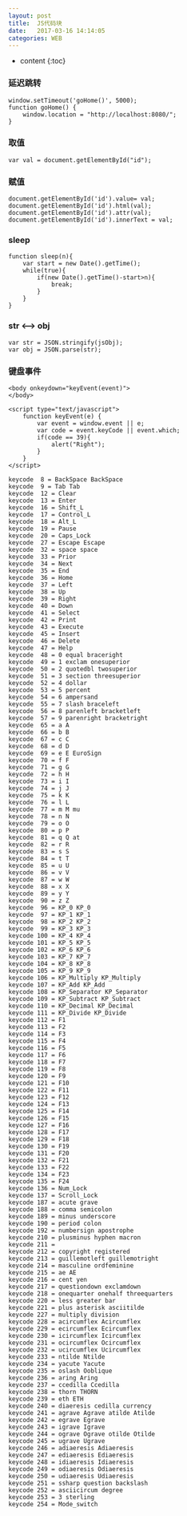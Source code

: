 ```yaml
---
layout: post
title:  JS代码块
date:   2017-03-16 14:14:05
categories: WEB
---
```


* content
{:toc}

### 延迟跳转

	window.setTimeout('goHome()', 5000);
	function goHome() {
		window.location = "http://localhost:8080/";
	}

### 取值

	var val = document.getElementById("id");
	
### 赋值

	document.getElementById('id').value= val;
	document.getElementById('id').html(val);
	document.getElementById('id').attr(val);
	document.getElementById('id').innerText = val;

### sleep

	function sleep(n){
	    var start = new Date().getTime();
	    while(true){
	        if(new Date().getTime()-start>n){
	            break;
	        }
	    }
	}

### str <--> obj

	var str = JSON.stringify(jsObj);
	var obj = JSON.parse(str);
	
### 键盘事件

	<body onkeydown="keyEvent(event)">
	</body>

	<script type="text/javascript">
	    function keyEvent(e) {
	        var event = window.event || e;
	        var code = event.keyCode || event.which;
	        if(code == 39){
	            alert("Right");
	        }
	    }
	</script>

	keycode  8 = BackSpace BackSpace
	keycode  9 = Tab Tab 
	keycode  12 = Clear 
	keycode  13 = Enter 
	keycode  16 = Shift_L 
	keycode  17 = Control_L 
	keycode  18 = Alt_L 
	keycode  19 = Pause 
	keycode  20 = Caps_Lock 
	keycode  27 = Escape Escape 
	keycode  32 = space space 
	keycode  33 = Prior 
	keycode  34 = Next 
	keycode  35 = End 
	keycode  36 = Home 
	keycode  37 = Left 
	keycode  38 = Up 
	keycode  39 = Right 
	keycode  40 = Down 
	keycode  41 = Select 
	keycode  42 = Print 
	keycode  43 = Execute 
	keycode  45 = Insert 
	keycode  46 = Delete 
	keycode  47 = Help 
	keycode  48 = 0 equal braceright 
	keycode  49 = 1 exclam onesuperior 
	keycode  50 = 2 quotedbl twosuperior 
	keycode  51 = 3 section threesuperior 
	keycode  52 = 4 dollar 
	keycode  53 = 5 percent 
	keycode  54 = 6 ampersand 
	keycode  55 = 7 slash braceleft 
	keycode  56 = 8 parenleft bracketleft 
	keycode  57 = 9 parenright bracketright 
	keycode  65 = a A 
	keycode  66 = b B 
	keycode  67 = c C 
	keycode  68 = d D 
	keycode  69 = e E EuroSign 
	keycode  70 = f F 
	keycode  71 = g G 
	keycode  72 = h H 
	keycode  73 = i I 
	keycode  74 = j J 
	keycode  75 = k K 
	keycode  76 = l L 
	keycode  77 = m M mu 
	keycode  78 = n N 
	keycode  79 = o O 
	keycode  80 = p P 
	keycode  81 = q Q at 
	keycode  82 = r R 
	keycode  83 = s S 
	keycode  84 = t T 
	keycode  85 = u U 
	keycode  86 = v V 
	keycode  87 = w W 
	keycode  88 = x X 
	keycode  89 = y Y 
	keycode  90 = z Z 
	keycode  96 = KP_0 KP_0 
	keycode  97 = KP_1 KP_1 
	keycode  98 = KP_2 KP_2 
	keycode  99 = KP_3 KP_3 
	keycode 100 = KP_4 KP_4 
	keycode 101 = KP_5 KP_5 
	keycode 102 = KP_6 KP_6 
	keycode 103 = KP_7 KP_7 
	keycode 104 = KP_8 KP_8 
	keycode 105 = KP_9 KP_9 
	keycode 106 = KP_Multiply KP_Multiply 
	keycode 107 = KP_Add KP_Add 
	keycode 108 = KP_Separator KP_Separator 
	keycode 109 = KP_Subtract KP_Subtract 
	keycode 110 = KP_Decimal KP_Decimal 
	keycode 111 = KP_Divide KP_Divide 
	keycode 112 = F1 
	keycode 113 = F2 
	keycode 114 = F3 
	keycode 115 = F4 
	keycode 116 = F5 
	keycode 117 = F6 
	keycode 118 = F7 
	keycode 119 = F8 
	keycode 120 = F9 
	keycode 121 = F10 
	keycode 122 = F11 
	keycode 123 = F12 
	keycode 124 = F13 
	keycode 125 = F14 
	keycode 126 = F15 
	keycode 127 = F16 
	keycode 128 = F17 
	keycode 129 = F18 
	keycode 130 = F19 
	keycode 131 = F20 
	keycode 132 = F21 
	keycode 133 = F22 
	keycode 134 = F23 
	keycode 135 = F24 
	keycode 136 = Num_Lock 
	keycode 137 = Scroll_Lock 
	keycode 187 = acute grave 
	keycode 188 = comma semicolon 
	keycode 189 = minus underscore 
	keycode 190 = period colon 
	keycode 192 = numbersign apostrophe 
	keycode 210 = plusminus hyphen macron 
	keycode 211 = 
	keycode 212 = copyright registered 
	keycode 213 = guillemotleft guillemotright 
	keycode 214 = masculine ordfeminine 
	keycode 215 = ae AE 
	keycode 216 = cent yen 
	keycode 217 = questiondown exclamdown 
	keycode 218 = onequarter onehalf threequarters 
	keycode 220 = less greater bar 
	keycode 221 = plus asterisk asciitilde 
	keycode 227 = multiply division 
	keycode 228 = acircumflex Acircumflex 
	keycode 229 = ecircumflex Ecircumflex 
	keycode 230 = icircumflex Icircumflex 
	keycode 231 = ocircumflex Ocircumflex 
	keycode 232 = ucircumflex Ucircumflex 
	keycode 233 = ntilde Ntilde 
	keycode 234 = yacute Yacute 
	keycode 235 = oslash Ooblique 
	keycode 236 = aring Aring 
	keycode 237 = ccedilla Ccedilla 
	keycode 238 = thorn THORN 
	keycode 239 = eth ETH 
	keycode 240 = diaeresis cedilla currency 
	keycode 241 = agrave Agrave atilde Atilde 
	keycode 242 = egrave Egrave 
	keycode 243 = igrave Igrave 
	keycode 244 = ograve Ograve otilde Otilde 
	keycode 245 = ugrave Ugrave 
	keycode 246 = adiaeresis Adiaeresis 
	keycode 247 = ediaeresis Ediaeresis 
	keycode 248 = idiaeresis Idiaeresis 
	keycode 249 = odiaeresis Odiaeresis 
	keycode 250 = udiaeresis Udiaeresis 
	keycode 251 = ssharp question backslash 
	keycode 252 = asciicircum degree 
	keycode 253 = 3 sterling 
	keycode 254 = Mode_switch

